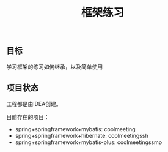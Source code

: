 <h1 align="center">框架练习</h1>

<br>

## 目标

学习框架的练习如何继承，以及简单使用

## 项目状态

工程都是由IDEA创建。

目前存在的项目：

- spring+springframework+mybatis:  coolmeeting
- spring+springframework+hibernate: coolmeetingssh
- spring+springframework+mybatis-plus: coolmeetingssmp

